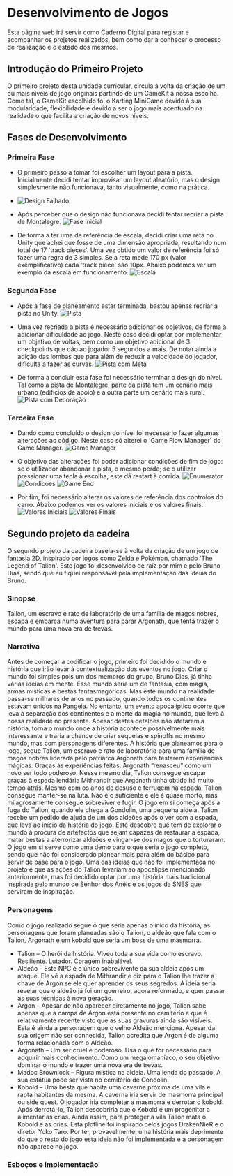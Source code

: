 # Desenvolvimento de Jogos

Esta página web irá servir como Caderno Digital para registar e acompanhar os projetos realizados, bem como dar a conhecer o processo de realização e o estado dos mesmos.
## Introdução do Primeiro Projeto

O primeiro projeto desta unidade curricular, circula à volta da criação de um ou mais níveis de jogo originais partindo de um GameKit à nossa escolha. 
Como tal, o GameKit escolhido foi o Karting MiniGame devido à sua modularidade, flexibilidade e devido a ser o jogo mais acentuado na realidade o que facilita a criação de novos níveis. 

## Fases de Desenvolvimento
### Primeira Fase

- O primeiro passo a tomar foi escolher um layout para a pista. Inicialmente decidi tentar improvisar um layout aleatório, mas o design simplesmente não funcionava, tanto visualmente, como na prática. 
- ![Design Falhado](https://raw.githubusercontent.com/m0nte1ro/m0nte1ro.github.io/main/assets/primeiroProjeto/2.%20Tentativa.PNG)

- Após perceber que o design não funcionava decidi tentar recriar a pista de Montalegre.
![Fase Inicial](https://raw.githubusercontent.com/m0nte1ro/m0nte1ro.github.io/main/assets/primeiroProjeto/3.%20Plano.png)

- De forma a ter uma de referência de escala, decidi criar uma reta no Unity que achei que fosse de uma dimensão apropriada, resultando num total de 17 'track pieces'. Uma vez obtido um valor de referência foi só fazer uma regra de 3 simples. Se a reta mede 170 px (valor exemplificativo) cada 'track piece' são 10px. Abaixo podemos ver um exemplo da escala em funcionamento.
![Escala](https://raw.githubusercontent.com/m0nte1ro/m0nte1ro.github.io/main/assets/primeiroProjeto/4.%20Estrutura.png)

### Segunda Fase
- Após a fase de planeamento estar terminada, bastou apenas recriar a pista no Unity.
![Pista](https://raw.githubusercontent.com/m0nte1ro/m0nte1ro.github.io/main/assets/primeiroProjeto/5.%20Pista.PNG)

- Uma vez recriada a pista é necessário adicionar os objetivos, de forma a adicionar dificuldade ao jogo. Neste caso decidi optar por implementar um objetivo de voltas, bem como um objetivo adicional de 3 checkpoints que dão ao jogador 5 segundos a mais. De notar ainda a adição das lombas que para além de reduzir a velocidade do jogador, dificulta a fazer as curvas.
![Pista com Meta](https://raw.githubusercontent.com/m0nte1ro/m0nte1ro.github.io/main/assets/primeiroProjeto/6.%20Checkpoints%20-%20Meta%20-%20Lombas.PNG)

- De forma a concluir esta fase foi necessário terminar o design do nível. Tal como a pista de Montalegre, parte da pista tem um cenário mais urbano (edifícios de apoio) e a outra parte um cenário mais rural.
![Pista com Decoração](https://raw.githubusercontent.com/m0nte1ro/m0nte1ro.github.io/main/assets/primeiroProjeto/7.%20Level%20Design.PNG)

### Terceira Fase
- Dando como concluído o design do nível foi necessário fazer algumas alterações ao código. Neste caso só alterei o 'Game Flow Manager' do Game Manager.
![Game Manager](https://raw.githubusercontent.com/m0nte1ro/m0nte1ro.github.io/main/assets/primeiroProjeto/8.%20Game%20Manager.PNG)

- O objetivo das alterações foi poder adicionar condições de fim de jogo: se o utilizador abandonar a pista, o mesmo perde; se o utilizar pressionar uma tecla à escolha, este dá restart à corrida.
![Enumerator](https://raw.githubusercontent.com/m0nte1ro/m0nte1ro.github.io/main/assets/primeiroProjeto/8.1.%20Enum.PNG)
![Condicoes](https://raw.githubusercontent.com/m0nte1ro/m0nte1ro.github.io/main/assets/primeiroProjeto/8.2.%20Condicoes.PNG)
![Game End](https://raw.githubusercontent.com/m0nte1ro/m0nte1ro.github.io/main/assets/primeiroProjeto/8.3.%20Game%20End.PNG)

- Por fim, foi necessário alterar os valores de referência dos controlos do carro. Abaixo podemos ver os valores iniciais e os valores finais.
![Valores Iniciais](https://raw.githubusercontent.com/m0nte1ro/m0nte1ro.github.io/main/assets/primeiroProjeto/9.%20Valores%20Refer%C3%AAncia%20do%20Kart.PNG)
![Valores Finais](https://raw.githubusercontent.com/m0nte1ro/m0nte1ro.github.io/main/assets/primeiroProjeto/9.1.%20Valores%20Finais%20do%20Kart.PNG)


## Segundo projeto da cadeira

O segundo projeto da cadeira baseia-se à volta da criação de um jogo de fantasia 2D, inspirado por jogos como Zelda e Pokémon, chamado 'The Legend of Talion'. Este jogo foi desenvolvido de raíz por mim e pelo Bruno Dias, sendo que eu fiquei responsável pela implementação das ideias do Bruno. 

### Sinopse

Talion, um escravo e rato de laboratório de uma família de magos nobres, escapa e embarca numa aventura para parar Argonath, que tenta trazer o mundo para uma nova era
de trevas.

### Narrativa

Antes de começar a codificar o jogo, primeiro foi decidido o mundo e história que irão levar à contextualização dos eventos no jogo. Criar o mundo foi simples pois um dos membros do grupo, Bruno Dias, já tinha várias ideias em mente. Esse mundo seria um de fantasia, com magia, armas místicas e bestas fantasmagóricas. Mas este mundo na realidade passa-se milhares de anos no passado, quando todos os continentes estavam unidos na Pangeia. No entanto, um evento apocalíptico ocorre que leva à separação dos continentes e a morte da magia no mundo, que leva à nossa realidade no presente. Apesar destes detalhes não afetarem a história, torna o mundo onde a história acontece possivelmente mais interessante e traria a chance de criar sequelas e spinoffs no mesmo mundo, mas com personagens diferentes. 
A história que planeamos para o jogo, segue Talion, um escravo e rato de laboratório para uma família de magos nobres liderada pelo patriarca Argonath para testarem experiências mágicas. Graças às experiências feitas, Argonath “renasceu” como um novo ser todo poderoso. Nesse mesmo dia, Talion consegue escapar graças à espada lendária Mithrandir que Argonath tinha obtido há muito tempo atrás. Mesmo com os anos de desuso e ferrugem na espada, Talion consegue manter-se na luta. Não é o suficiente e ele é quase morto, mas milagrosamente consegue sobreviver e fugir. 
O jogo em si começa após a fuga do Talion, quando ele chega a Gondolin, uma pequena aldeia. Talion recebe um pedido de ajuda de um dos aldeões após o ver com a espada, que leva ao início da história do jogo. Este descobre que tem de explorar o mundo à procura de artefactos que sejam capazes de restaurar a espada, matar bestas a aterrorizar aldeões e vingar-se dos magos que o torturaram. O jogo em si serve como uma demo para o que seria o jogo completo, sendo que não foi considerado planear mais para além do básico para servir de base para o jogo. 
Uma das ideias que não foi implementada no projeto é que as ações do Talion levariam ao apocalipse mencionado anteriormente, mas foi decidido optar por uma história mais tradicional inspirada pelo mundo de Senhor dos Anéis e os jogos da SNES que serviram de inspiração. 

### Personagens

Como o jogo realizado segue o que seria apenas o inico da história, as personagens que foram planeadas são o Talion, o aldeão que fala com o Talion, Argonath e um kobold que seria um boss de uma masmorra. 

- Talion – O herói da história. Viveu toda a sua vida como escravo. Resiliente. Lutador. Coragem inabalável. 
- Aldeão – Este NPC é o único sobrevivente da sua aldeia após um ataque. Ele vê a espada de Mithrandir e diz para o Talion lhe trazer a chave de Argon se ele quer aprender os seus segredos. A ideia seria revelar que o aldeão já foi um guerreiro, agora reformado, e quer passar as suas técnicas à nova geração. 
- Argon – Apesar de não aparecer diretamente no jogo, Talion sabe apenas que a campa de Argon está presente no cemitério e que é relativamente recente visto que as suas gravuras ainda são visíveis. Esta é ainda a personagem que o velho Aldeão menciona. Apesar da sua origem não ser conhecida, Talion acredita que Argon é de alguma forma relacionada com o Aldeão. 
- Argonath – Um ser cruel e poderoso. Usa o que for necessário para adquirir mais conhecimento. Como um megalomaníaco, o seu objetivo dominar o mundo e trazer uma nova era de trevas. 
- Madoc Brownlock – Figura mística na aldeia. Uma lenda do passado. A sua estátua pode ser vista no cemitério de Gondolin. 
- Kobold – Uma besta que habita uma caverna próxima de uma vila e rapta habitantes da mesma. A caverna iria servir de masmorra principal ou side quest. O jogador iria completar a masmorra e derrotar o kobold. Após derrotá-lo, Talion descobriria que o Kobold é um progenitor a alimentar as crias. Ainda assim, para proteger a vila Talion mata o Kobold e as crias. Esta plotline foi inspirado pelos jogos DrakenNieR e o diretor Yoko Taro. Por ter, provavelmente, uma história mais deprimente do que o resto do jogo esta ideia não foi implementada e a personagem não aparece no jogo.

### Esboços e implementação




